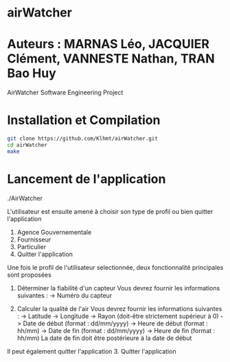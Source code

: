 # airWatcher
# Auteurs : MARNAS Léo, JACQUIER Clément, VANNESTE Nathan, TRAN Bao Huy
AirWatcher Software Engineering Project 

# Installation et Compilation
``` bash
git clone https://github.com/Klhmt/airWatcher.git
cd airWatcher
make
```

# Lancement de l'application
./AirWatcher

L'utilisateur est ensuite amené à choisir son type de profil ou bien quitter l'application
1. Agence Gouvernementale
2. Fournisseur
3. Particulier
3. Quitter l'application

Une fois le profil de l'utilisateur selectionnée, deux fonctionnalité principales sont proposées
1.  Déterminer la fiabilité d'un capteur
Vous devrez fournir les informations suivantes :
-> Numéro du capteur

2. Calculer la qualité de l'air
Vous devrez fournir les informations suivantes :
-> Latitude
-> Longitude
-> Rayon (doit-être strictement supérieur à 0)
-> Date de début (format : dd/mm/yyyy)
-> Heure de début (format : hh/mm)
-> Date de fin (format : dd/mm/yyyy)
-> Heure de fin (format : hh/mm)
La date de fin doit être postérieure à la date de début

Il peut également quitter l'application 
3. Quitter l'application



